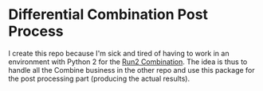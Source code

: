 # Differential Combination Post Process

I create this repo because I'm sick and tired of having to work in an environment with Python 2 for the [Run2 Combination](https://github.com/maxgalli/DifferentialCombination). The idea is thus to handle all the Combine business in the other repo and use this package for the post processing part (producing the actual results).